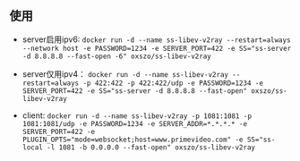 ## 使用
- server启用ipv6:
`docker run -d --name ss-libev-v2ray --restart=always --network host -e PASSWORD=1234 -e SERVER_PORT=422 -e SS="ss-server -d 8.8.8.8 --fast-open -6" oxszo/ss-libev-v2ray`

- server仅用ipv4：
`docker run -d --name ss-libev-v2ray --restart=always -p 422:422 -p 422:422/udp -e PASSWORD=1234 -e SERVER_PORT=422 -e SS="ss-server -d 8.8.8.8 --fast-open" oxszo/ss-libev-v2ray`

- client:
`docker run -d --name ss-libev-v2ray -p 1081:1081 -p 1081:1081/udp -e PASSWORD=1234 -e SERVER_ADDR=*.*.*.* -e SERVER_PORT=422 -e PLUGIN_OPTS="mode=websocket;host=www.primevideo.com" -e SS="ss-local -l 1081 -b 0.0.0.0 --fast-open" oxszo/ss-libev-v2ray`
